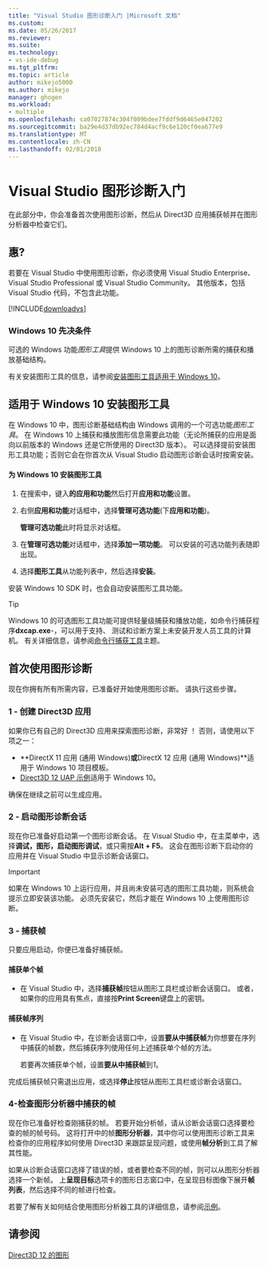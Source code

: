 ```yaml
---
title: "Visual Studio 图形诊断入门 |Microsoft 文档"
ms.custom: 
ms.date: 05/26/2017
ms.reviewer: 
ms.suite: 
ms.technology:
- vs-ide-debug
ms.tgt_pltfrm: 
ms.topic: article
author: mikejo5000
ms.author: mikejo
manager: ghogen
ms.workload:
- multiple
ms.openlocfilehash: ca07027874c304f009bdee7fddf9d6465e047202
ms.sourcegitcommit: ba29e4d37db92ec784d4acf9c6e120cf0ea677e9
ms.translationtype: MT
ms.contentlocale: zh-CN
ms.lasthandoff: 02/01/2018
---
```

# <a name="getting-started-with-visual-studio-graphics-diagnostics"></a>Visual Studio 图形诊断入门
在此部分中，你会准备首次使用图形诊断，然后从 Direct3D 应用捕获帧并在图形分析器中检查它们。  
  
## <a name="requirements"></a>惠?  
 若要在 Visual Studio 中使用图形诊断，你必须使用 Visual Studio Enterprise、 Visual Studio Professional 或 Visual Studio Community。  其他版本，包括 Visual Studio 代码，不包含此功能。
 
 [!INCLUDE[downloadvs](../includes/downloadvs_md.md)]  
  
### <a name="windows-10-prerequisites"></a>Windows 10 先决条件  
 可选的 Windows 功能*图形工具*提供 Windows 10 上的图形诊断所需的捕获和播放基础结构。  
  
 有关安装图形工具的信息，请参阅[安装图形工具适用于 Windows 10](#InstallGraphicsTools)。  
  
##  <a name="InstallGraphicsTools"></a>适用于 Windows 10 安装图形工具  
 在 Windows 10 中，图形诊断基础结构由 Windows 调用的一个可选功能*图形工具*。 在 Windows 10 上捕获和播放图形信息需要此功能（无论所捕获的应用是面向以前版本的 Windows 还是它所使用的 Direct3D 版本）。 可以选择提前安装图形工具功能；否则它会在你首次从 Visual Studio 启动图形诊断会话时按需安装。  
  
#### <a name="to-install-graphics-tools-for-windows-10"></a>为 Windows 10 安装图形工具  
  
1.  在搜索中，键入**的应用和功能**然后打开**应用和功能**设置。
  
3.  右侧**应用和功能**对话框中，选择**管理可选功能**(下**应用和功能**)。

    **管理可选功能**此时将显示对话框。
  
4.  在**管理可选功能**对话框中，选择**添加一项功能**。 可以安装的可选功能列表随即出现。  
  
5.  选择**图形工具**从功能列表中，然后选择**安装**。  
  
 安装 Windows 10 SDK 时，也会自动安装图形工具功能。  
  
> [!TIP]
>  Windows 10 的可选图形工具功能可提供轻量级捕获和播放功能，如命令行捕获程序**dxcap.exe**-，可以用于支持、 测试和诊断方案上未安装开发人员工具的计算机。 有关详细信息，请参阅[命令行捕获工具](command-line-capture-tool.md)主题。  
  
## <a name="using-graphics-diagnostics-for-the-first-time"></a>首次使用图形诊断  
 现在你拥有所有所需内容，已准备好开始使用图形诊断。 请执行这些步骤。  
  
### <a name="1---create-a-direct3d-app"></a>1 - 创建 Direct3D 应用  
 如果你已有自己的 Direct3D 应用来探索图形诊断，非常好 ！ 否则，请使用以下项之一：

- **DirectX 11 应用 (通用 Windows)**或**DirectX 12 应用 (通用 Windows)**适用于 Windows 10 项目模板。
- [Direct3D 12 UAP 示例](https://code.msdn.microsoft.com/Direct3D-12-UAP-Sample-ecb1779f)适用于 Windows 10。  
  
 确保在继续之前可以生成应用。  
  
### <a name="2---start-a-graphics-diagnostics-session"></a>2 - 启动图形诊断会话  
 现在你已准备好启动第一个图形诊断会话。 在 Visual Studio 中，在主菜单中，选择**调试，图形，启动图形调试**，或只需按**Alt + F5**。 这会在图形诊断下启动你的应用并在 Visual Studio 中显示诊断会话窗口。  
  
> [!IMPORTANT]
>  如果在 Windows 10 上运行应用，并且尚未安装可选的图形工具功能，则系统会提示立即安装该功能。 必须先安装它，然后才能在 Windows 10 上使用图形诊断。  
  
### <a name="3---capture-frames"></a>3 - 捕获帧  
 只要应用启动，你便已准备好捕获帧。  
  
#### <a name="to-capture-single-frames"></a>捕获单个帧  
  
-   在 Visual Studio 中，选择**捕获帧**按钮从图形工具栏或诊断会话窗口。 或者，如果你的应用具有焦点，直接按**Print Screen**键盘上的密钥。
  
#### <a name="to-capture-a-sequence-of-frames"></a>捕获帧序列  
  
-   在 Visual Studio 中，在诊断会话窗口中，设置**要从中捕获帧**为你想要在序列中捕获的帧数，然后捕获序列使用任何上述捕获单个帧的方法。  
  
     若要再次捕获单个帧，设置**要从中捕获帧**到*1*。  
  
 完成后捕获帧只需退出应用，或选择**停止**按钮从图形工具栏或诊断会话窗口。  
  
### <a name="4---examine-captured-frames-in-the-graphics-analyzer"></a>4-检查图形分析器中捕获的帧  
 现在你已准备好检查刚捕获的帧。 若要开始分析帧，请从诊断会话窗口选择要检查的帧的帧号码。 这将打开中的帧**图形分析器**，其中你可以使用图形诊断工具来检查你的应用程序如何使用 Direct3D 来跟踪呈现问题，或使用**帧分析**到工具了解其性能。  
  
 如果从诊断会话窗口选择了错误的帧，或者要检查不同的帧，则可以从图形分析器选择一个新帧。 上**呈现目标**选项卡的图形日志窗口中，在呈现目标图像下展开**帧列表**，然后选择不同的帧进行检查。  
  
 若要了解有关如何结合使用图形分析器工具的详细信息，请参阅[示例](graphics-diagnostics-examples.md)。  
  
## <a name="see-also"></a>请参阅  
 [Direct3D 12 的图形](http://msdn.microsoft.com/en-us/52094ae3-3b44-4689-9ee7-1ba1b3a779cb)